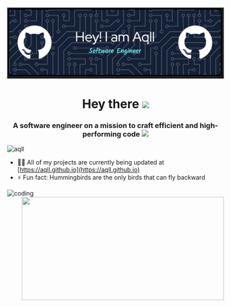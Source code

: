 ![logo](https://github.com/Aqll/Aqll/blob/main/banner.png)
<h1 align="center">Hey there <img src="https://media.giphy.com/media/hvRJCLFzcasrR4ia7z/giphy.gif" width="40"></h1>
<h3 align="center">A software engineer on a mission to craft efficient and high-performing code <img src="https://media.giphy.com/media/WUlplcMpOCEmTGBtBW/giphy.gif" width="50"></h3>



<p align="left"> <img src="https://komarev.com/ghpvc/?username=aqll&label=Profile%20views&color=0e75b6&style=flat" alt="aqll" /> </p>

- 👨‍💻 All of my projects are currently being updated at [https://aqll.github.io](https://aqll.github.io)
- ⚡ Fun fact: Hummingbirds are the only birds that can fly backward
<img align="left" alt="coding" width="400" src="https://user-images.githubusercontent.com/55389276/140866485-8fb1c876-9a8f-4d6a-98dc-08c4981eaf70.gif">
<p align="right"><img src="https://media.giphy.com/media/dWesBcTLavkZuG35MI/giphy.gif" width="470" height="240"  /></p>

